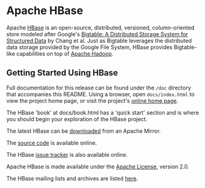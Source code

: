 # Apache HBase

Apache [HBase][1] is an open-source, distributed, versioned, column-oriented
store modeled after Google's [Bigtable: A Distributed Storage System for
Structured Data][2] by Chang et al. Just as Bigtable leverages the distributed
data storage provided by the Google File System, HBase provides Bigtable-like
capabilities on top of [Apache Hadoop][3].

## Getting Started Using HBase

Full documentation for this release can be
found under the `/doc` directory that accompanies this README. Using a browser,
open `docs/index.html` to view the project home page, or visit the project's
[online home page][1].  

The HBase 'book' at docs/book.html has a 'quick start' section and is where you
should begin your exploration of the HBase project.

The latest HBase can be [downloaded][4] from an Apache Mirror.

The [source code][5] is available online.

The HBase [issue tracker][6] is also available online.

Apache HBase is made available under the [Apache License][7], version 2.0.

The HBase mailing lists and archives are listed [here][8].

[1]: http://hbase.apache.org
[2]: http://labs.google.com/papers/bigtable.html
[3]: http://hadoop.apache.org
[4]: http://www.apache.org/dyn/closer.cgi/hbase/
[5]: http://hbase.apache.org/docs/current/source-repository.html
[6]: http://hbase.apache.org/docs/current/issue-tracking.html
[7]: http://hbase.apache.org/docs/current/license.html
[8]: http://hbase.apache.org/docs/current/mail-lists.html